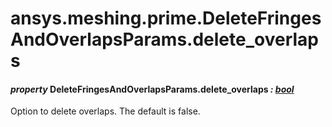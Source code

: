 # ansys.meshing.prime.DeleteFringesAndOverlapsParams.delete_overlaps

<a id="ansys.meshing.prime.DeleteFringesAndOverlapsParams.delete_overlaps"></a>

#### *property* DeleteFringesAndOverlapsParams.delete_overlaps *: [bool](https://docs.python.org/3.11/library/functions.html#bool)*

Option to delete overlaps. The default is false.

<!-- !! processed by numpydoc !! -->
